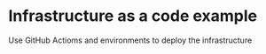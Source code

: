 # Infrastructure as a code example
Use GitHub Actioms and environments to deploy the infrastructure
